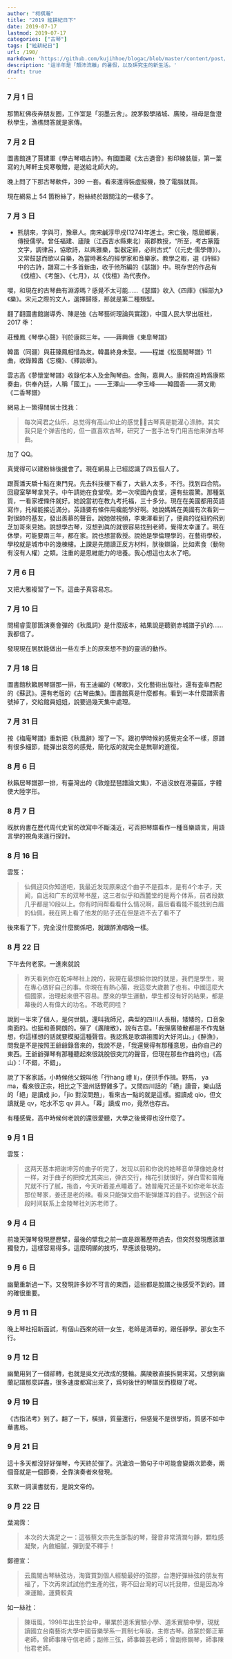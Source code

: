 ```yaml
---
author: "柯棋瀚"
title: "2019 絃耕紀日下"
date: 2019-07-17
lastmod: 2019-07-17
categories: ["古琴"]
tags: ["絃耕紀日"]
url: /190/
markdown: 'https://github.com/kujihhoe/blogac/blob/master/content/post/.md'
description: '這半年是「顛沛流離」的暑假，以及硏究生的新生活。'
draft: true
---
```


### 7 月 1 日

那箇紅佛夜奔朋友圈，工作室是「羽墨云舍」。說茅毅學諸城、廣陵，祖母是詹澄秋學生，漁樵問答就是家傳。

### 7 月 2 日

圖書館進了賈建軍《學古琴唱古詩》。有國圖藏《太古遺音》影印線裝版，第一葉寫的九琴軒主吳寒敬贈，是送給北師大的。

晚上問了下那古琴軟件，399 一套。看來還得裝虛擬機，換了電腦就買。

現在網易上 54 箇粉絲了，粉絲終於跟關注的一樣多了。

### 7 月 3 日

- 熊朋來，字與可，豫章人。南宋鹹淳甲戌(1274)年進士。宋亡後，隱居鄉裏，傳授儒學。曾任福建、廬陵（江西吉水縣東北）兩郡教授，“所至，考古篆籀文字，調律呂，協歌詩，以興雅樂，製器定辭，必則古式”（《元史·儒學傳》）。又常鼓瑟而歌以自樂，為當時著名的經學家和音樂家。教學之暇，選《詩經》中的古詩，譜寫二十多首新曲，收于他所編的《瑟譜》中。現存世的作品有《伐檀》、《考盤》、《七月》，以《伐檀》為代表作。

嚶，和現在的古琴曲有淵源嗎？感覺不太可能……《瑟譜》收入《四庫》《經部九》《樂》。宋元之際的文人，選擇歸隱，那就是第二種類型。

翻了翻圖書館謝導秀、陳是強《古琴藝術理論與實踐》，中國人民大學出版社，2017 秊：

莊臻鳳《琴學心聲》刊於康熙三年。——蔣興儔《東皐琴譜》

韓畕（同疆）與莊臻鳳相惜為友。韓畕終身未娶。——程雄《松風閣琴譜》11 曲，收錄韓畕《忘機》、《釋談章》。

雲志高《蓼懷堂琴譜》收錄佗本人及金陶琴曲。金陶，嘉興人。康熙南巡時爲康熙奏曲，供奉內廷，人稱「國工」。——王澤山——李玉峰——韓國香——蔣文勛《二香琴譜》

網易上一箇得閒居士找我：

> 每次闻君之仙乐，总觉得有高山仰止的感觉🙏🙏古琴真是能濯心涤肺。其实我只是个弹吉他的，但一直喜欢古琴，研究了一套手法专门用吉他来弹古琴曲。

加了 QQ。

真覺得可以建粉絲後援會了。現在網易上已經認識了四五個人了。

跟賈潘天驕十點在東門見。先去科技樓下看了，大爺人太多，不行。找到四合院。回寢室拏琴拿凳子。中午請她在食堂喫。弟一次喫國內食堂，還有些震驚。那種氣質，一看家裡條件就好。她說當初在教九考托福，三十多分。現在在美國都用英語寫作，托福能接近滿分。英語要有條件用纔能學好啊。她說媽媽在美國有次看到一對很帥的基友，發出羨慕的聲音。說她做視頻，李東澤看到了，便眞的從紐約飛到芝加哥來見她。說想學古琴，沒想到眞的就很容易找到老師，覺得太幸運了。現在休學，可能要兩三年，都在家。說也想當敎授。說她是學倫理學的，在藝術學校，學校就是城市中的幾棟樓。上課是先閱讀正反方材料，肰後辯論，比如素食（動物有沒有人權）之類。注重的是思維能力的培養。我心想這也太水了吧。

### 7 月 6 日

又把大雅複習了一下。這曲子真容易忘。

### 7 月 10 日

問楊睿雯那箇演奏會彈的《秋風詞》是什麼版本，結果說是聽劉赤城譜子扒的……我都信了。

發現現在居肰能做出一些左手上的原來想不到的靈活的動作。

### 7 月 18 日

圖書館秋籟居琴譜那一排，有王迪編的《琴歌》，文化藝術出版社，還有査阜西配的《蘇武》。還有老版的《古琴曲集》。圖書館真是什麼都有。看到一本什麼譜索書號掉了，交給館員姐姐，說要過幾天集中處理。

### 7 月 31 日

按《梅庵琴譜》重新把《秋風辭》理了一下。跟初學時候的感覺完全不一樣，原譜有很多細節，能彈出哀怨的感覺，簡化版的就完全是無聊的進復。

### 8 月 6 日

秋籟居琴譜那一排，有臺灣出的《敦煌琵琶譜論文集》，不過沒放在港臺區，字體使大陸字形。

### 8 月 7 日

旣肰尙書在歷代周代史官的改寫中不斷淺近，可否把琴譜看作一種音樂語言，用語言學的視角來進行探討。

### 8 月 16 日

雲笈：

> 仙佩迎风你知道吧，我最近发现原来这个曲子不是孤本，是有4个本子，天闻，自远和广东的双琴书屋，这三者似乎和西麓堂的是两个体系，前者段数几乎都是10段以上。你有时间帮看看什么情况啊，最后看看能不能找到白眉的仙佩，我在网上看了他发的贴子还在但是进不去了看不了

後來看了下，完全沒什麼關係吧，就跟醉漁唱晚一樣。

### 8 月 22 日

下午去何老家。一進來就說

> 昨天看到你在乾坤琴社上說的，我現在最想給你說的就是，我們是學生，現在專心做好自己的事。你現在有熱心腸，我這麼大歲數了也有。中國這麼大個國家，治理起來很不容易。歷來的學生運動，學生都沒有好的結果，都是幕後的人有偉大的功名。不敢苟同哇？

說到一半來了個人，是何世凱，還叫我師兄，典型的四川人長相，矮矮的，口音象南面的。也挺和善開朗的。彈了《廣陵散》，說有古意。「我彈廣陵散都是不作鬼魅想，你這樣想的話就要模擬這種聲音。我認爲是歌頌祖國的大好河山。」《醉漁》，問我是不是按照王爺爺錄音來的，我說不是，「我還覺得有那種意思，由你自己的東西。王爺爺彈琴有那種聽起來很跳脫很突兀的聲音，但現在那些作曲的也」《高山》：「不錯，不錯」。

說了下客家話，小時候他父親叫他「行hàng 禮 lí」，便拱手作揖。野馬， ya ma，看來很正宗，相比之下溫州話野雞多了。又問四川話的「絕」讀音，樂山話的「絕」是讀成 jio，「jio 對沒問題」，看來古一點的就是這樣。掘讀成 qio，但文讀就是 qv，吃水不忘 qv 井人。「幕」讀成 mo，竟然也存古。

有種感覺，高中時候何老說的還很愛聽，大學之後覺得也沒什麼了。

### 9 月 1 日

雲笈：

> 这两天基本把谢坤芳的曲子听完了，发现以前和你说的她琴音单薄像她身材一样，对于曲子的把控尤其突出，弹古交行，梅花引就很好，弹白雪和普庵咒就不行了腻，拖沓，今天听着差点睡着了。她普庵咒还是不如你老年状态那位琴家，姜还是老的辣。看来只能弹文曲不能弹雄浑的曲子。说到这个前段时间联系上金陵琴社刘苏老师了。

### 9 月 4 日

前幾天彈琴發現歷歷擘，最後的擘我之前一直是跟著歷帶過去，但突然發現應該單獨發力，這樣容易得多。這麼明顯的技巧，早應該發現的。

### 9 月 6 日

幽蘭重新過一下。又發現許多妙不可言的東西，這些都是脫譜之後感受不到的。譜的確很重要。

### 9 月 11 日

晚上琴社招新面試，有個山西來的研一女生，老師是清華的，跟任靜學。那女生不行。

### 9 月 12 日

幽蘭用到了一個卻轉，也就是吳文光改成的雙輪。廣陵散直接拆開來寫。又想到幽蘭記譜那麼詳盡，很多速度都寫出來了，爲何後世的琴譜反而模糊了呢。

### 9 月 19 日

《古指法考》到了。翻了一下，橫排，質量還行，但感覺不是很學術，質感不如中華書局。

### 9 月 21 日

這十多天都沒好好彈琴，今天終於彈了。汎滄浪一箇句子中可能會變兩次節奏，兩個音就是一個節奏，全靠演奏者來發現。

玄默一詞漢書就有，是說文帝的。

### 9 月 22 日

葉鴻霈：

> 本次的大滿足之一：這張蔡文宗先生斲製的琴，聲音非常清潤勻靜，顆粒感凝聚，內斂細膩，彈到愛不釋手！

鄭德宣：

> 云風閣古琴絲弦坊，淘寶買到個人經驗最好的弦膠，台港好彈絲弦的朋友有福了，下次再來試試他們生產的弦，寄不回台灣的可以托我帶，但是因為冷凍運輸，運費較貴

如一絲社：

> 陳瑨風，1998年出生於台中，畢業於道禾實驗小學、道禾實驗中學，現就讀國立台南藝術大學中國音樂學系一貫制七年級，主修古琴。啟蒙於鄭正華老師，曾師事陳守信老師；副修三弦，師事韓芸老師；曾副修鋼琴，師事陳怡君老師。